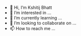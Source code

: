 - 👋 Hi, I’m Kshitij Bhatt
- 👀 I’m interested in ...
- 🌱 I’m currently learning ...
- 💞️ I’m looking to collaborate on ...
- 📫 How to reach me ...

<!---
kshitijbhattWHO/kshitijbhattWHO is a ✨ special ✨ repository because its `README.md` (this file) appears on my GitHub profile.
You can click the Preview link to take a look at your changes.
--->

